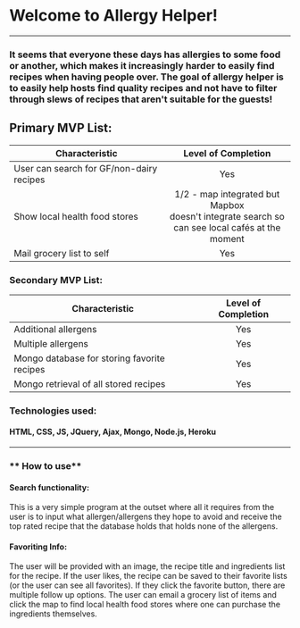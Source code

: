 

# Welcome to Allergy Helper!
****

### It seems that everyone these days has allergies to some food or another, which makes it increasingly harder to easily find recipes when having people over. The goal of allergy helper is to easily help hosts find quality recipes and not have to filter through slews of recipes that aren't suitable for the guests!

## Primary MVP List:
| Characteristic| Level of Completion           |
| ------------- |:-------------:|
| User can search for GF/non-dairy recipes      | Yes |
| Show local health food stores     | 1/2 - map integrated but Mapbox <br>doesn't integrate search so <br> can see local cafés at the moment      |
| Mail grocery list to self | Yes     |

### Secondary MVP List:
| Characteristic| Level of Completion            |
| ------------- |:-------------:|
| Additional allergens  | Yes |
| Multiple allergens  | Yes |
| Mongo database for storing favorite recipes | Yes     |
| Mongo retrieval of all stored recipes | Yes     |


### Technologies used:
#### HTML, CSS, JS, JQuery, Ajax, Mongo, Node.js, Heroku

***
###  ** How to use**


#### Search functionality:

This is a very simple program at the outset where all it requires from the user is to input what allergen/allergens they hope to avoid and receive the top rated recipe that the database holds that holds none of the allergens.

#### Favoriting Info:

The user will be provided with an image, the recipe title and ingredients list for the recipe. If the user likes, the recipe can be saved to their favorite lists (or the user can see all favorites). If they click the favorite button, there are multiple follow up options. The user can email a grocery list of items and click the map to find local health food stores where one can purchase the ingredients themselves. 
